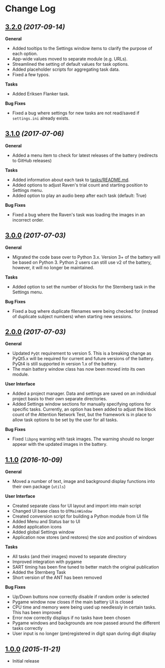 # Change Log

## [3.2.0](https://github.com/sho-87/cognitive-battery/releases/tag/3.2.0) *(2017-09-14)*

**General**
- Added tooltips to the Settings window items to clarify the purpose of each option.
- App-wide values moved to separate module (e.g. URLs).
- Streamlined the setting of default values for task options.
- Added placeholder scripts for aggregating task data.
- Fixed a few typos.

**Tasks**
- Added Eriksen Flanker task.

**Bug Fixes**
- Fixed a bug where settings for new tasks are not read/saved if `settings.ini` already exists.

## [3.1.0](https://github.com/sho-87/cognitive-battery/releases/tag/3.1.0) *(2017-07-06)*

**General**
- Added a menu item to check for latest releases of the battery (redirects to GitHub releases)

**Tasks**
- Added information about each task to [tasks/README.md](tasks/README.md).
- Added options to adjust Raven's trial count and starting position to Settings menu.
- Added option to play an audio beep after each task (default: True)

**Bug Fixes**
- Fixed a bug where the Raven's task was loading the images in an incorrect order.

## [3.0.0](https://github.com/sho-87/cognitive-battery/releases/tag/3.0.0) *(2017-07-03)*

**General**
- Migrated the code base over to Python 3.x. Version 3+ of the battery will be based on Python 3. Python 2 users can still use v2 of the battery, however, it will no longer be maintained.

**Tasks**
- Added option to set the number of blocks for the Sternberg task in the Settings menu.

**Bug Fixes**
- Fixed a bug where duplicate filenames were being checked for (instead of duplicate subject numbers) when starting new sessions.

## [2.0.0](https://github.com/sho-87/cognitive-battery/releases/tag/2.0.0) *(2017-07-03)*

**General**
- Updated `PyQt` requirement to version 5. This is a breaking change as PyQt5.x will be required for current and future versions of the battery. PyQt4 is still supported in version 1.x of the battery.
- The main battery window class has now been moved into its own module.

**User Interface**
- Added a project manager. Data and settings are saved on an individual project basis to their own separate directories.
- Added Settings window sections for manually specifying options for specific tasks. Currently, an option has been added to adjust the block count of the Attention Network Test, but the framework is in place to allow task options to be set by the user for all tasks.

**Bug Fixes**
- Fixed `libpng` warning with task images. The warning should no longer appear with the updated images in the battery.

## [1.1.0](https://github.com/sho-87/cognitive-battery/releases/tag/1.1.0) *(2016-10-09)*

**General**
- Moved a number of text, image and background display functions into their own package (`utils`)

**User Interface**
- Created separate class for UI layout and import into main script
- Changed UI base class to `QTMainWindow`
- Created conversion script for building a Python module from UI file
- Added Menu and Status bar to UI
- Added application icons
- Added global Settings window
- Application now stores (and restores) the size and position of windows

**Tasks**
- All tasks (and their images) moved to separate directory
- Improved integration with pygame
- SART timing has been fine tuned to better match the original publication
- Added the Sternberg Task
- Short version of the ANT has been removed

**Bug Fixes**
- Up/Down buttons now correctly disable if random order is selected
- Pygame window now closes if the main battery UI is closed
- CPU time and memory were being used up needlessly in certain tasks. This has been improved
- Error now correctly displays if no tasks have been chosen
- Pygame windows and backgrounds are now passed around the different tasks correctly
- User input is no longer (pre)registered in digit span during digit display

## [1.0.0](https://github.com/sho-87/cognitive-battery/releases/tag/1.0) *(2015-11-21)*
- Initial release
